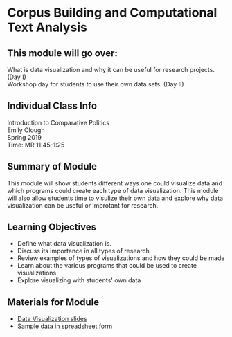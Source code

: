 # Corpus Building and Computational Text Analysis

## This module will go over:
What is data visualization and why it can be useful for research projects. (Day I)<br>
Workshop day for students to use their own data sets. (Day II)

## Individual Class Info
Introduction to Comparative Politics
<br>Emily Clough<br>
Spring 2019<br>
Time: MR 11:45-1:25<br>

## Summary of Module
This module will show students different ways one could visualize data and which programs could create each type of data visualization. This module will also allow students time to visulize their own data and explore why data visualization can be useful or improtant for research.  

## Learning Objectives
- Define what data visualization is. 
- Discuss its importance in all types of research
- Review examples of types of visualizations and how they could be made
- Learn about the various programs that could be used to create visualizations
- Explore visualizing with students' own data

## Materials for Module
- [Data Visualization slides](https://github.com/NULabNortheastern/digitalassignmentshowcase/blob/master/data-visualization/sp19-clough-pols-visualization/Visualizing_Data.pdf)
- [Sample data in spreadsheet form](https://github.com/NULabNortheastern/digitalassignmentshowcase/blob/master/data-visualization/sp19-clough-pols-visualization/Visualizations.xlsx)
